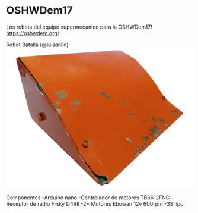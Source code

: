 # OSHWDem17

Los robots del equipo supermecanico para la OSHWDem17! https://oshwdem.org/

Robot Batalla (@luisanllo)
<img src="https://github.com/SuperMecanicoTeam/OSHWDem_17/blob/master/Batalla/Recursos/combate.png"></img>

Componentes 
-Arduino nano 
-Controlador de motores TB6612FNG
-Receptor de radio Frsky D4RII
-2* Motores Ebowan 12v 600rpm
-3S lipo

